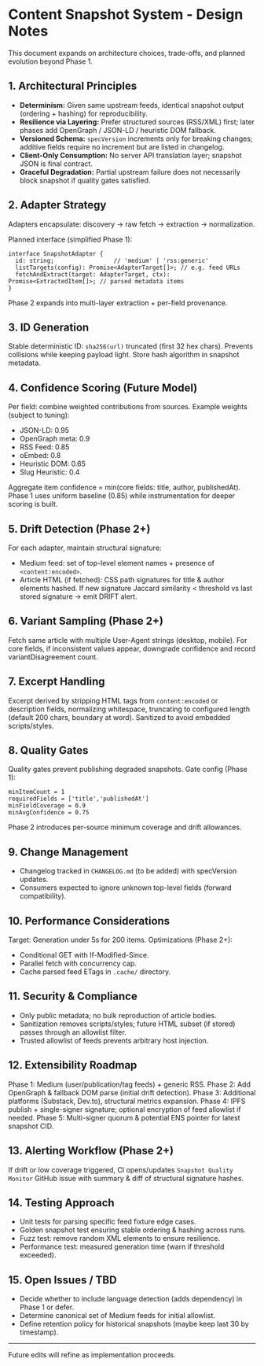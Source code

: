 # Content Snapshot System - Design Notes

This document expands on architecture choices, trade-offs, and planned evolution beyond Phase 1.

## 1. Architectural Principles
- **Determinism:** Given same upstream feeds, identical snapshot output (ordering + hashing) for reproducibility.
- **Resilience via Layering:** Prefer structured sources (RSS/XML) first; later phases add OpenGraph / JSON-LD / heuristic DOM fallback.
- **Versioned Schema:** `specVersion` increments only for breaking changes; additive fields require no increment but are listed in changelog.
- **Client-Only Consumption:** No server API translation layer; snapshot JSON is final contract.
- **Graceful Degradation:** Partial upstream failure does not necessarily block snapshot if quality gates satisfied.

## 2. Adapter Strategy
Adapters encapsulate: discovery -> raw fetch -> extraction -> normalization.

Planned interface (simplified Phase 1):
```
interface SnapshotAdapter {
  id: string;                 // 'medium' | 'rss:generic'
  listTargets(config): Promise<AdapterTarget[]>; // e.g. feed URLs
  fetchAndExtract(target: AdapterTarget, ctx): Promise<ExtractedItem[]>; // parsed metadata items
}
```
Phase 2 expands into multi-layer extraction + per-field provenance.

## 3. ID Generation
Stable deterministic ID: `sha256(url)` truncated (first 32 hex chars). Prevents collisions while keeping payload light. Store hash algorithm in snapshot metadata.

## 4. Confidence Scoring (Future Model)
Per field: combine weighted contributions from sources. Example weights (subject to tuning):
- JSON-LD: 0.95
- OpenGraph meta: 0.9
- RSS Feed: 0.85
- oEmbed: 0.8
- Heuristic DOM: 0.65
- Slug Heuristic: 0.4

Aggregate item confidence = min(core fields: title, author, publishedAt). Phase 1 uses uniform baseline (0.85) while instrumentation for deeper scoring is built.

## 5. Drift Detection (Phase 2+)
For each adapter, maintain structural signature:
- Medium feed: set of top-level element names + presence of `<content:encoded>`.
- Article HTML (if fetched): CSS path signatures for title & author elements hashed.
If new signature Jaccard similarity < threshold vs last stored signature -> emit DRIFT alert.

## 6. Variant Sampling (Phase 2+)
Fetch same article with multiple User-Agent strings (desktop, mobile). For core fields, if inconsistent values appear, downgrade confidence and record variantDisagreement count.

## 7. Excerpt Handling
Excerpt derived by stripping HTML tags from `content:encoded` or description fields, normalizing whitespace, truncating to configured length (default 200 chars, boundary at word). Sanitized to avoid embedded scripts/styles.

## 8. Quality Gates
Quality gates prevent publishing degraded snapshots. Gate config (Phase 1):
```
minItemCount = 1
requiredFields = ['title','publishedAt']
minFieldCoverage = 0.9
minAvgConfidence = 0.75
```
Phase 2 introduces per-source minimum coverage and drift allowances.

## 9. Change Management
- Changelog tracked in `CHANGELOG.md` (to be added) with specVersion updates.
- Consumers expected to ignore unknown top-level fields (forward compatibility).

## 10. Performance Considerations
Target: Generation under 5s for 200 items.
Optimizations (Phase 2+):
- Conditional GET with If-Modified-Since.
- Parallel fetch with concurrency cap.
- Cache parsed feed ETags in `.cache/` directory.

## 11. Security & Compliance
- Only public metadata; no bulk reproduction of article bodies.
- Sanitization removes scripts/styles; future HTML subset (if stored) passes through an allowlist filter.
- Trusted allowlist of feeds prevents arbitrary host injection.

## 12. Extensibility Roadmap
Phase 1: Medium (user/publication/tag feeds) + generic RSS.
Phase 2: Add OpenGraph & fallback DOM parse (initial drift detection).
Phase 3: Additional platforms (Substack, Dev.to), structural metrics expansion.
Phase 4: IPFS publish + single-signer signature; optional encryption of feed allowlist if needed.
Phase 5: Multi-signer quorum & potential ENS pointer for latest snapshot CID.

## 13. Alerting Workflow (Phase 2+)
If drift or low coverage triggered, CI opens/updates `Snapshot Quality Monitor` GitHub issue with summary & diff of structural signature hashes.

## 14. Testing Approach
- Unit tests for parsing specific feed fixture edge cases.
- Golden snapshot test ensuring stable ordering & hashing across runs.
- Fuzz test: remove random XML elements to ensure resilience.
- Performance test: measured generation time (warn if threshold exceeded).

## 15. Open Issues / TBD
- Decide whether to include language detection (adds dependency) in Phase 1 or defer.
- Determine canonical set of Medium feeds for initial allowlist.
- Define retention policy for historical snapshots (maybe keep last 30 by timestamp).

---
Future edits will refine as implementation proceeds.
